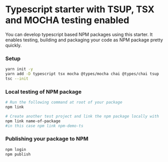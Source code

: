 # Typescript starter with TSUP, TSX and MOCHA testing enabled

You can develop typescript based NPM packages using this starter.
It enables testing, building and packaging your code as NPM package pretty quickly.

### Setup

```bash
yarn init -y
yarn add -D typescript tsx mocha @types/mocha chai @types/chai tsup
tsc --init
```

### Local testing of NPM package

```bash
# Run the following command at root of your package
npm link

# Create another test project and link the npm package locally with
npm link name-of-package
#in this case npm link npm-demo-ts
```

### Publishing your package to NPM

```bash
npm login
npm publish
```
